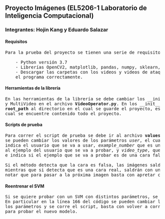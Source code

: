 ## Proyecto Imágenes (EL5206-1 Laboratorio de Inteligencia Computacional)
### Integrantes: Hojin Kang y Eduardo Salazar

#### Requisitos

<pre>
Para la prueba del proyecto se tienen una serie de requisitos que se indican a continuación.

    - Python versión 3.7
    - Librerías OpenCV2, matplotlib, pandas, numpy, sklearn, scipy y pickle
    - Descargar las carpetas con los videos y videos de ataque de la librería para poder correr
    el programa correctamente.
</pre>

#### Herramientas de la librería

<pre>
En las herramientas de la librería se debe cambiar los __init__ de las clases VideoOperator
y MultiVideo en el archivo <b>VideoOperator.py</b>. En los __init__ se debe cambiar el parámetro
<b>root_path</b> al directorio en el cual se guarde el proyecto, es decir en la carpeta en la 
cual se encuentre contenido todo el proyecto.
</pre>

#### Scripts de prueba

<pre>
Para correr el script de prueba se debe ir al archivo <b>values_testing.py</b>. En este archivo
se pueden cambiar los valores de los parámetros <i>user</i>, el cual es un número del 1 al 6 que
indica el usuario que se va a usar, <i>example_number</i> que es un número del 1 al 10 que corresponde
al ejemplo del usuario que se va a probar, y <i>video_type</i>, que puede ser 'ataque' o 'original'
e indica si el ejemplo que se va a probar es de una cara falsa o una real, respectivamente.

Si el método detecta que la cara es falsa, las imágenes saldrán con un cuadro rojo alrededor,
mientras que si detecta que es una cara real, saldrán con un cuadro azul alrededor. Es importante
notar que para pasar a la próxima imagen basta con apretar cualquier teclar.
</pre>

#### Reentrenar el SVM

<pre>
Si se quiere probar con un SVM con distintos parámetros, se puede ir al archivo <b>train_svm.py</b>.
En particular en la línea 166 del código se pueden cambiar los parámetros del SVM. Una vez se tienen
los parámetros y se corre el script, basta con volver a correr el script de prueba en <b>values_testing.py</b>
para probar el nuevo modelo.
</pre>
